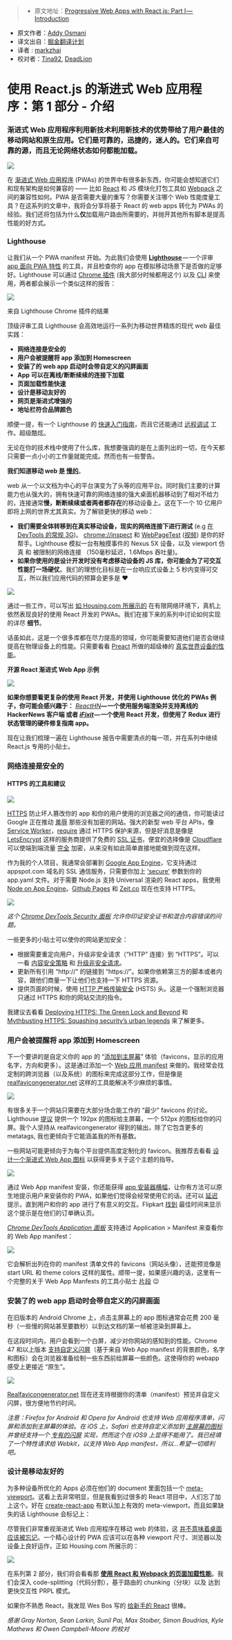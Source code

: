 > * 原文地址：[Progressive Web Apps with React.js: Part I — Introduction](https://medium.com/@addyosmani/progressive-web-apps-with-react-js-part-i-introduction-50679aef2b12#.g5r0gv9j5)
* 原文作者：[Addy Osmani](https://medium.com/@addyosmani)
* 译文出自：[掘金翻译计划](https://github.com/xitu/gold-miner)
* 译者 : [markzhai](https://github.com/markzhai)
* 校对者：[Tina92](https://github.com/Tina92), [DeadLion](https://github.com/DeadLion)

# 使用 React.js 的渐进式 Web 应用程序：第 1 部分 - 介绍




### 渐进式 Web 应用程序利用新技术利用新技术的优势带给了用户最佳的移动网站和原生应用。它们是可靠的，迅捷的，迷人的。它们来自可靠的源，而且无论网络状态如何都能加载。

![](https://cdn-images-1.medium.com/max/1600/1*Ms2muRzG4DHE36YU4kX_ag@2x.png)



在 [渐进式 Web 应用程序](https://infrequently.org/2015/06/progressive-apps-escaping-tabs-without-losing-our-soul/) (PWAs) 的世界中有很多新东西，你可能会想知道它们和现有架构是如何兼容的 —— 比如 [React](https://facebook.github.io/react/) 和 JS 模块化打包工具如 [Webpack](https://webpack.github.io/) 之间的兼容性如何。PWA 是否需要大量的重写？你需要关注哪个 Web 性能度量工具？在这系列的文章中，我将会分享将基于 React 的 web apps 转化为 PWAs 的经验。我们还将包括为什么**仅**加载用户路由所需要的，并抛开其他所有脚本是提高性能的好方式。

### Lighthouse

让我们从一个 PWA manifest 开始。为此我们会使用 [**Lighthouse**](https://github.com/GoogleChrome/lighthouse) — 一个评审 [app 面向 PWA 特性](https://infrequently.org/2016/09/what-exactly-makes-something-a-progressive-web-app/) 的工具，并且检查你的 app 在模拟移动场景下是否做的足够好。Lighthouse 可以通过 [Chrome 插件](https://chrome.google.com/webstore/detail/lighthouse/blipmdconlkpinefehnmjammfjpmpbjk) (我大部分时候都用这个) 以及 [CLI](https://github.com/GoogleChrome/lighthouse#install-cli) 来使用，两者都会展示一个类似这样的报告：













![](https://cdn-images-1.medium.com/max/2000/0*EI9JfoDRizcpZolA.)



来自 Lighthouse Chrome 插件的结果







顶级评审工具 Lighthouse 会高效地运行一系列为移动世界精炼的现代 web 最佳实践：

*   **网络连接是安全的**
*   **用户会被提醒将 app 添加到 Homescreen**
*   **安装了的 web app 启动时会带自定义的闪屏画面**
*   **App 可以在离线/断断续续的连接下加载**
*   **页面加载性能快速**
*   **设计是移动友好的**
*   **网页是渐进式增强的**
*   **地址栏符合品牌颜色**

顺便一提，有一个 Lighthouse 的 [快速入门指南](https://developers.google.com/web/tools/lighthouse/)，而且它还能通过 [远程调试](https://github.com/GoogleChrome/lighthouse#lighthouse-w-mobile-devices) 工作。超级酷炫。

无论在你的技术栈中使用了什么库，我想要强调的是在上面列出的一切，在今天都只需要一点小小的工作量就能完成。然而也有一些警告。

**我们知道移动 web 是 [**慢的**](https://www.doubleclickbygoogle.com/articles/mobile-speed-matters/)**。

web 从一个以文档为中心的平台演变为了头等的应用平台。同时我们主要的计算能力也从强大的，拥有快速可靠的网络连接的强大桌面机器移动到了相对不给力的，连接通常**慢，断断续续或者两者都存在**的移动设备上。这在下一个 10 亿用户即将上网的世界尤其真实。为了解锁更快的移动 web：

*   **我们需要全体转移到在真实移动设备，现实的网络连接下进行测试** (e.g [在 DevTools 的常规 3G](https://developers.google.com/web/tools/chrome-devtools/profile/network-performance/network-conditions?hl=en))。 [chrome://inspect](https://developers.google.com/web/tools/chrome-devtools/debug/remote-debugging/remote-debugging?hl=en) 和 [WebPageTest](https://www.webpagetest.org/) ([视频](https://www.youtube.com/watch?v=pOynMwTyRgQ&feature=youtu.be)) 是你的好帮手。Lighthouse 模拟一台有触摸事件的 Nexus 5X 设备，以及 viewport 仿真 和 被限制的网络连接 （150毫秒延迟，1.6Mbps 吞吐量)。
*   **如果你使用的是设计开发时没有考虑移动设备的 JS 库，你可能会为了可交互性能打一场硬仗**。我们的理想化目标是在一台响应式设备上 5 秒内变得可交互，所以我们应用代码的预算会更多是 ❤









![](https://cdn-images-1.medium.com/max/1600/1*Qx7aFIAKWbn11heD--nxwg.png)



通过一些工作，可以写出 [如 Housing.com 所展示的](https://twitter.com/samccone/status/771786445015035904) 在有限网络环境下，真机上依然表现良好的使用 React 开发的 PWAs。我们在接下来的系列中讨论如何实现的详尽 **细节**。



话虽如此，这是一个很多库都在尽力提高的领域，你可能需要知道他们是否会继续提高在物理设备上的性能。只需要看看 [Preact](https://github.com/developit/preact) 所做的超级棒的 [真实世界设备的性能](https://twitter.com/slightlylate/status/770652362985836544)。

**开源 React 渐进式 Web App 示例**









![](https://cdn-images-1.medium.com/max/1600/0*5tmODLoFjo8A_nnW.)





**如果你想要看更复杂的使用 React 开发，并使用 Lighthouse 优化的 PWAs 例子，你可能会感兴趣于：** [_ReactHN_](https://github.com/insin/react-hn)**— 一个使用服务端渲染并支持离线的 HackerNews 客户端 或者 [_iFixit_](https://github.com/GoogleChrome/sw-precache/tree/master/app-shell-demo) — 一个使用 React 开发，但使用了 Redux 进行状态管理的硬件修复指南 app。**

现在让我们梳理一遍在 Lighthouse 报告中需要清点的每一项，并在系列中继续 React.js 专用的小贴士。

### 网络连接是安全的

#### HTTPS 的工具和建议









![](https://cdn-images-1.medium.com/max/1200/1*xRLobGG8a41wGypF9mKI-A.jpeg)





[HTTPS](https://support.google.com/webmasters/answer/6073543?hl=en) 防止坏人篡改你的 app 和你的用户使用的浏览器之间的通信，你可能读过 Google 正在推动 [羞辱](http://motherboard.vice.com/read/google-will-soon-shame-all-websites-that-are-unencrypted-chrome-https) 那些没有加密的网站。强大的新型 web 平台 APIs，像 [Service Worker](https://developer.mozilla.org/en-US/docs/Web/API/Service_Worker_API)，[require](https://www.chromium.org/Home/chromium-security/prefer-secure-origins-for-powerful-new-features) 通过 HTTPS 保护来源，但是好消息是像是 [LetsEncrypt](https://letsencrypt.org/) 这样的服务商提供了免费的 [SSL 证书](https://www.globalsign.com/en/ssl-information-center/what-is-an-ssl-certificate/)，便宜的选择像是 [Cloudflare](https://www.cloudflare.com/) 可以使端到端流量 [完全](https://www.cloudflare.com/ssl/) 加密，从来没有如此简单直接地能做到现在这样。

作为我的个人项目，我通常会部署到 [Google App Engine](https://cloud.google.com/appengine/)，它支持通过 appspot.com 域名的 SSL 通信服务，只需要你加上 [‘secure’](https://cloud.google.com/appengine/docs/python/config/appref) 参数到你的 app.yaml 文件。对于需要 Node.js 支持 Universal 渲染的 React apps，我使用 [Node on App Engine](https://cloudplatform.googleblog.com/2016/03/Node.js-on-Google-App-Engine-goes-beta.html)。[Github Pages](https://github.com/blog/2186-https-for-github-pages) 和 [Zeit.co](https://zeit.co/blog/now-alias) 现在也支持 HTTPS。









![](https://cdn-images-1.medium.com/max/1600/0*OzD-JvnlDlwVS8d-.)





_这个_ [_Chrome DevTools Security 面板_](https://developers.google.com/web/updates/2015/12/security-panel?hl=en) _允许你印证安全证书和混合内容错误的问题。_

一些更多的小贴士可以使你的网站更加安全：

*   根据需要重定向用户，升级非安全请求（“HTTP” 连接）到 “HTTPS”。可以一看 [内容安全策略](https://content-security-policy.com/) 和 [升级非安全请求](https://googlechrome.github.io/samples/csp-upgrade-insecure-requests/)。
*   更新所有引用 “http://” 的链接到 “https://”。如果你依赖第三方的脚本或者内容，跟他们商量一下让他们也支持一下 HTTPS 资源。
*   提供页面的时候，使用 [HTTP 严格传输安全](https://en.wikipedia.org/wiki/HTTP_Strict_Transport_Security) (HSTS) 头。这是一个强制浏览器只通过 HTTPS 和你的网站交流的指令。

我建议去看看 [Deploying HTTPS: The Green Lock and Beyond](https://developers.google.com/web/shows/cds/2015/deploying-https-the-green-lock-and-beyond-chrome-dev-summit-2015?hl=en) 和 [Mythbusting HTTPS: Squashing security’s urban legends](https://developers.google.com/web/shows/google-io/2016/mythbusting-https-squashing-securitys-urban-legends-google-io-2016?hl=en) 来了解更多。

### 用户会被提醒将 app 添加到 Homescreen

下一个要讲的是自定义你的 app 的 “[添加到主屏幕](https://developer.chrome.com/multidevice/android/installtohomescreen)” 体验（favicons，显示的应用名字，方向和更多）。这是通过添加一个 [Web 应用 manifest](https://developer.mozilla.org/en-US/docs/Web/Manifest) 来做的。我经常会找定制的跨浏览器（以及系统）的图标来完成这部分工作，但是像是 [realfavicongenerator.net](http://realfavicongenerator.net/) 这样的工具能解决不少麻烦的事情。









![](https://cdn-images-1.medium.com/max/1600/0*00LlyQjpgTUPOh0g.)




有很多关于一个网站只需要在大部分场合能工作的 “最少” favicons 的讨论。Lighthouse [提议](https://github.com/GoogleChrome/lighthouse/issues/291) 提供一个 192px 的图标给主屏幕，一个 512px 的图标给你的闪屏。我个人坚持从 realfavicongenerator 得到的输出，除了它包含更多的 metatags, 我也更倾向于它能涵盖我的所有基数。

一些网站可能更倾向于为每个平台提供高度定制化的 favicon。我推荐去看看 [设计一个渐进式 Web App 图标](https://medium.com/dev-channel/designing-a-progressive-web-app-icon-b55f63f9ff6e#.voxq5imjg) 以获得更多关于这个主题的指导。









![](https://cdn-images-1.medium.com/max/1200/1*xdyHSM4RdSkeN3-U8O1JKg.png)





通过 Web App manifest 安装，你还能获得 [app 安装器横幅](https://developers.google.com/web/fundamentals/engage-and-retain/app-install-banners/?hl=en)，让你有方法可以原生地提示用户来安装你的 PWA，如果他们觉得会经常使用它的话。还可以 [延迟](https://developers.google.com/web/fundamentals/engage-and-retain/app-install-banners/?hl=en#deferring_or_cancelling_the_prompt) 提示，直到用户和你的 app 进行了有意义的交互。Flipkart [找到](https://twitter.com/adityapunjani/status/782426188702633984) 最佳时间来显示这个提示是在他们的订单确认页。

[_Chrome DevTools Application 面板_](https://developers.google.com/web/tools/chrome-devtools/progressive-web-apps) 支持通过 Application > Manifest 来查看你的 Web App manifest：









![](https://cdn-images-1.medium.com/max/1600/0*-UCHfo1lxUdWUKAD.)





它会解析出列在你的 manifest 清单文件的 favicons（网站头像），还能预览像是 start URL 和 theme colors 这样的属性。顺带一提，如果感兴趣的话，这里有一个完整的关于 Web App Manfests 的工具小贴士 [片段](https://www.youtube.com/watch?v=yQhFmPExcbs&index=11&list=PLNYkxOF6rcIB3ci6nwNyLYNU6RDOU3YyL) 😉

### 安装了的 web app 启动时会带自定义的闪屏画面

在旧版本的 Android Chrome 上，点击主屏幕上的 app 图标通常会花费 200 毫秒（一些慢的网站甚至要数秒）以到达文档的第一帧被渲染到屏幕上。

在这段时间内，用户会看到一个白屏，减少对你网站的感知到的性能。Chrome 47 和以上版本 [支持自定义闪屏](https://developers.google.com/web/updates/2015/10/splashscreen?hl=en)（基于来自 Web App manifest 的背景颜色，名字和图标）会在浏览器准备绘制一些东西前给屏幕一些颜色。这使得你的 webapp 感受上更接近 “原生”。









![](https://cdn-images-1.medium.com/max/1600/0*sQHn9k-t--cNcijL.)





[Realfavicongenerator.net](http://realfavicongenerator.net/) 现在还支持根据你的清单（manifest）预览并自定义闪屏，很方便地节约时间。

_注意：Firefox for Android 和 Opera for Android 也支持 Web 应用程序清单，闪屏和添加到主屏幕的体验。在 iOS 上，Safari 也支持自定义添加到_ [_主屏幕的图标_](https://developer.apple.com/library/ios/documentation/AppleApplications/Reference/SafariWebContent/ConfiguringWebApplications/ConfiguringWebApplications.html) _并曾经支持一个_ [_专有的闪屏_](https://gist.github.com/tfausak/2222823) _实现，然而这个在 iOS9 上显得不能用了。我已经填了一个特性请求给 Webkit，以支持 Web App manifest，所以...希望一切顺利吧。_

### 设计是移动友好的

为多种设备所优化的 Apps 必须在他们的 document 里面包括一个  [meta-viewport](https://developers.google.com/web/fundamentals/design-and-ui/responsive/fundamentals/set-the-viewport?hl=en)。这看上去非常明显，但是我看到过很多的 React 项目中，人们忘了加上这个。好在 [create-react-app](https://github.com/facebookincubator/create-react-app/blob/master/packages/react-scripts/template/public/index.html#L5) 有默认加上有效的 meta-viewport，而且如果缺失的话 Lighthouse 会标记上：



尽管我们非常重视渐进式 Web 应用程序在移动 web 的体验，这 [并不意味着桌面应该被忘记](https://www.justinribeiro.com/chronicle/2016/09/10/desktop-pwa-bring-the-goodness/)。一个精心设计的 PWA 应该可以在各种 viewport 尺寸、浏览器以及设备上良好运作，正如 Housing.com 所展示的：













![](https://cdn-images-1.medium.com/max/2000/0*bgAmcKHWLB_DxiRC.)









在系列第 2 部分，我们将会看看那 [**使用 React 和 Webpack 的页面加载性能**](https://medium.com/@addyosmani/progressive-web-apps-with-react-js-part-2-page-load-performance-33b932d97cf2#.9ebqqaw8k)。我们会深入 code-splitting（代码分割），基于路由的 chunking（分块）以及 达到更快交互性 PRPL 模式。

如果你不熟悉 React，我发现 Wes Bos 写的 [给新手的 React](https://goo.gl/G1WGxU) 很棒。

_感谢 Gray Norton, Sean Larkin, Sunil Pai, Max Stoiber, Simon Boudrias, Kyle Mathews 和 Owen Campbell-Moore 的校对_
